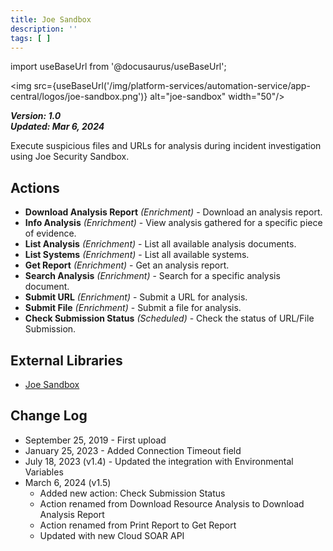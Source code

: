 ```yaml
---
title: Joe Sandbox
description: ''
tags: [ ]
---
```

import useBaseUrl from '@docusaurus/useBaseUrl';

<img src={useBaseUrl('/img/platform-services/automation-service/app-central/logos/joe-sandbox.png')} alt="joe-sandbox" width="50"/>

***Version: 1.0  
Updated: Mar 6, 2024***

Execute suspicious files and URLs for analysis during incident investigation using Joe Security Sandbox.

## Actions

* **Download Analysis Report** *(Enrichment)* - Download an analysis report.
* **Info Analysis** *(Enrichment)* - View analysis gathered for a specific piece of evidence.
* **List Analysis** *(Enrichment)* - List all available analysis documents.
* **List Systems** *(Enrichment)* - List all available systems.
* **Get Report** *(Enrichment)* - Get an analysis report.
* **Search Analysis** *(Enrichment)* - Search for a specific analysis document.
* **Submit URL** *(Enrichment)* - Submit a URL for analysis.
* **Submit File** *(Enrichment)* - Submit a file for analysis.
* **Check Submission Status** *(Scheduled)* - Check the status of URL/File Submission.

## External Libraries

* [Joe Sandbox](https://github.com/joesecurity/jbxapi/blob/master/LICENSE)

## Change Log
 
* September 25, 2019 - First upload
* January 25, 2023 - Added Connection Timeout field
* July 18, 2023 (v1.4) - Updated the integration with Environmental Variables
* March 6, 2024 (v1.5)
    * Added new action: Check Submission Status
    * Action renamed from Download Resource Analysis to Download Analysis Report
    * Action renamed from Print Report to Get Report
    * Updated with new Cloud SOAR API
